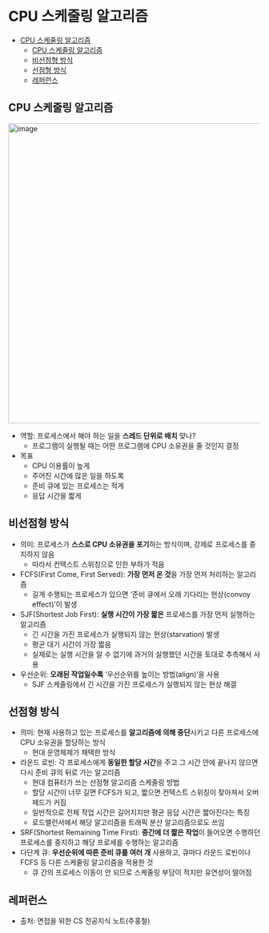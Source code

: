# CPU 스케줄링 알고리즘

<!-- TOC -->

- [CPU 스케줄링 알고리즘](#cpu-스케줄링-알고리즘)
  - [CPU 스케줄링 알고리즘](#cpu-스케줄링-알고리즘-1)
  - [비선점형 방식](#비선점형-방식)
  - [선점형 방식](#선점형-방식)
  - [레퍼런스](#레퍼런스)

<!-- /TOC -->

## CPU 스케줄링 알고리즘

<img width="600" alt="image" src="https://github.com/BCS-study/basic-computer-science/assets/123712285/68c398b0-2680-43c2-baea-6bab2ec4742d">

- 역할: 프로세스에서 해야 하는 일을 **스레드 단위로 배치** 맞나?
    - 프로그램이 실행될 때는 어떤 프로그램에 CPU 소유권을 줄 것인지 결정
- 목표
    - CPU 이용률이 높게
    - 주어진 시간에 많은 일을 하도록
    - 준비 큐에 있는 프로세스는 적게
    - 응답 시간을 짧게

## 비선점형 방식

- 의미: 프로세스가 **스스로 CPU 소유권을 포기**하는 방식이며, 강제로 프로세스를 중지하지 않음
    - 따라서 컨텍스트 스위칭으로 인한 부하가 적음
- FCFS(First Come, First Served): **가장 먼저 온 것**을 가장 먼저 처리하는 알고리즘
    - 길게 수행되는 프로세스가 있으면 ‘준비 큐에서 오래 기다리는 현상(convoy effect)’이 발생
- SJF(Shortest Job First): **실행 시간이 가장 짧은** 프로세스를 가장 먼저 실행하는 알고리즘
    - 긴 시간을 가진 프로세스가 실행되지 않는 현상(starvation) 발생
    - 평균 대기 시간이 가장 짧음
    - 실제로는 실행 시간을 알 수 없기에 과거의 실행했던 시간을 토대로 추측해서 사용
- 우선순위: **오래된 작업일수록** ‘우선순위를 높이는 방법(align)’을 사용
    - SJF 스케줄링에서 긴 시간을 가진 프로세스가 실행되지 않는 현상 해결

## 선점형 방식

- 의미: 현재 사용하고 있는 프로세스를 **알고리즘에 의해 중단**시키고 다른 프로세스에 CPU 소유권을 할당하는 방식
    - 현대 운영체제가 채택한 방식
- 라운드 로빈: 각 프로세스에게 **동일한 할당 시간**을 주고 그 시간 안에 끝나지 않으면 다시 준비 큐의 뒤로 가는 알고리즘
    - 현대 컴퓨터가 쓰는 선점형 알고리즘 스케줄링 방법
    - 할당 시간이 너무 길면 FCFS가 되고, 짧으면 컨텍스트 스위칭이 잦아져서 오버헤드가 커짐
    - 일반적으로 전체 작업 시간은 길어지지만 평균 응답 시간은 짧아진다는 특징
    - 로드밸런서에서 해당 알고리즘을 트래픽 분산 알고리즘으로도 쓰임
- SRF(Shortest Remaining Time First): **중간에 더 짧은 작업**이 들어오면 수행하던 프로세스를 중지하고 해당 프로세를 수행하는 알고리즘
- 다단계 큐: **우선순위에 따른 준비 큐를 여러 개** 사용하고, 큐마다 라운드 로빈이나 FCFS 등 다른 스케줄링 알고리즘을 적용한 것
    - 큐 간의 프로세스 이동이 안 되므로 스케줄링 부담이 적지만 유연성이 떨어짐

## 레퍼런스
- 출처: 면접을 위한 CS 전공지식 노트(주홍철)